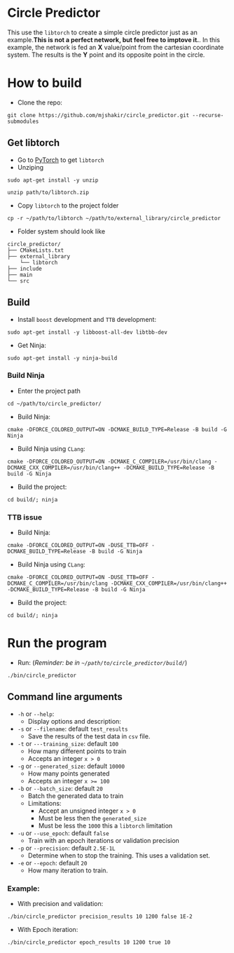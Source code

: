 # Circle Predictor
This use the ```libtorch``` to create a simple circle predictor just as an example.**This is not a perfect network, but feel free to imptove it.**.
In this example, the network is fed an **X** value/point from the cartesian coordinate system. The results is the **Y** point and its opposite point in the circle.  

# How to build
- Clone the repo: 
```
git clone https://github.com/mjshakir/circle_predictor.git --recurse-submodules
```

## Get libtorch
- Go to [PyTorch](https://pytorch.org/) to get ```libtorch```
- Unziping 
```
sudo apt-get install -y unzip 
```
```
unzip path/to/libtorch.zip
```
- Copy ```libtorch``` to the project folder 
```
cp -r ~/path/to/libtorch ~/path/to/external_library/circle_predictor
```
- Folder system should look like 
```
circle_predictor/
├── CMakeLists.txt
├── external_library
    └── libtorch
├── include
├── main
└── src
``` 
## Build
- Install ```boost``` development and ```TTB``` development:
```
sudo apt-get install -y libboost-all-dev libtbb-dev
```
- Get Ninja: 
```
sudo apt-get install -y ninja-build
```
### Build Ninja
- Enter the project path
```
cd ~/path/to/circle_predictor/
```
- Build Ninja: 
```
cmake -DFORCE_COLORED_OUTPUT=ON -DCMAKE_BUILD_TYPE=Release -B build -G Ninja
```
  - Build Ninja using ```CLang```:
```
cmake -DFORCE_COLORED_OUTPUT=ON -DCMAKE_C_COMPILER=/usr/bin/clang -DCMAKE_CXX_COMPILER=/usr/bin/clang++ -DCMAKE_BUILD_TYPE=Release -B build -G Ninja
```  
- Build the project: 
```
cd build/; ninja
```
### TTB issue
- Build Ninja: 
```
cmake -DFORCE_COLORED_OUTPUT=ON -DUSE_TTB=OFF -DCMAKE_BUILD_TYPE=Release -B build -G Ninja
```
  - Build Ninja using ```CLang```:
```
cmake -DFORCE_COLORED_OUTPUT=ON -DUSE_TTB=OFF -DCMAKE_C_COMPILER=/usr/bin/clang -DCMAKE_CXX_COMPILER=/usr/bin/clang++ -DCMAKE_BUILD_TYPE=Release -B build -G Ninja
```  
- Build the project: 
```
cd build/; ninja
```
# Run the program
- Run: (*Reminder: be in ```~/path/to/circle_predictor/build/```*) 
```
./bin/circle_predictor
```
## Command line arguments
- ```-h``` or ```--help```: 
  - Display options and description:
- ```-s``` or ```--filename```: default ```test_results```
  - Save the results of the test data in ```csv``` file.
- ```-t``` or ```---training_size```: default ```100```
  - How many different points to train
  - Accepts an integer ```x > 0```
- ```-g``` or ```--generated_size```: default ```10000```
  - How many points generated
  - Accepts an integer ```x >= 100```
- ```-b``` or ```--batch_size```: default ```20```
  - Batch the generated data to train 
  - Limitations:
    - Accept an unsigned integer ```x > 0```
    - Must be less then the ```generated_size```
    - Must be less the ```1000``` this a ```libtorch``` limitation
- ```-u``` or ```--use_epoch```: default ```false```
  - Train with an epoch iterations or validation precision
- ```-p``` or ```--precision```: default ```2.5E-1L``` 
  - Determine when to stop the training. This uses a validation set.
- ```-e``` or ```--epoch```: default ```20```
  - How many iteration to train.

### Example: 
- With precision and validation:
``` 
./bin/circle_predictor precision_results 10 1200 false 1E-2
```
- With Epoch iteration:
``` 
./bin/circle_predictor epoch_results 10 1200 true 10
```
